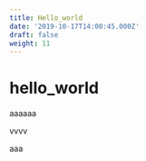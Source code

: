 ```yaml
---
title: Hello_world
date: '2019-10-17T14:00:45.000Z'
draft: false
weight: 11
---
```


# hello\_world

aaaaaa

vvvv

aaa

